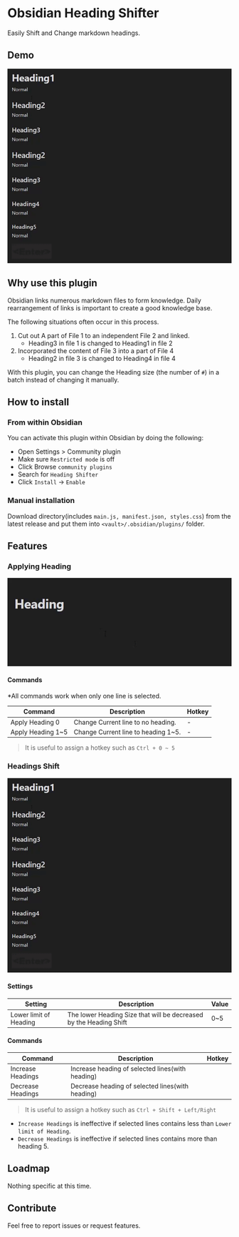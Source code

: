 # Obsidian Heading Shifter

Easily Shift and Change markdown headings.

## Demo

![](./doc/attachment/shiftHeadings.gif)

## Why use this plugin

Obsidian links numerous markdown files to form knowledge. Daily rearrangement of links is important to create a good knowledge base.

The following situations often occur in this process.

1. Cut out A part of File 1 to an independent File 2 and linked.
    - Heading3 in file 1 is changed to Heading1 in file 2
2. Incorporated the content of File 3 into a part of File 4
    - Heading2 in file 3 is changed to Heading4 in file 4

With this plugin, you can change the Heading size (the number of `#`) in a batch instead of changing it manually.

## How to install

### From within Obsidian

You can activate this plugin within Obsidian by doing the following:

-   Open Settings > Community plugin
-   Make sure `Restricted mode` is off
-   Click Browse `community plugins`
-   Search for `Heading Shifter`
-   Click `Install` -> `Enable`

### Manual installation

Download directory(includes `main.js, manifest.json, styles.css`) from the latest release and put them into `<vault>/.obsidian/plugins/` folder.

## Features

### Applying Heading

![](./doc/attachment//applyingHeading.gif)

#### Commands

\*All commands work when only one line is selected.

| Command           | Description                         | Hotkey |
| ----------------- | ----------------------------------- | ------ |
| Apply Heading 0   | Change Current line to no heading.  | -      |
| Apply Heading 1~5 | Change Current line to heading 1~5. | -      |

> It is useful to assign a hotkey such as `Ctrl + 0 ~ 5`

### Headings Shift

![](./doc/attachment/shiftHeadings.gif)

#### Settings

| Setting                | Description                                                        | Value |
| ---------------------- | ------------------------------------------------------------------ | ----- |
| Lower limit of Heading | The lower Heading Size that will be decreased by the Heading Shift | 0~5   |

#### Commands

| Command           | Description                                      | Hotkey |
| ----------------- | ------------------------------------------------ | ------ |
| Increase Headings | Increase heading of selected lines(with heading) |        |
| Decrease Headings | Decrease heading of selected lines(with heading) |        |

> It is useful to assign a hotkey such as `Ctrl + Shift + Left/Right`

-   `Increase Headings` is ineffective if selected lines contains less than `Lower limit of Heading`.
-   `Decrease Headings` is ineffective if selected lines contains more than heading 5.

## Loadmap

Nothing specific at this time.

## Contribute

Feel free to report issues or request features.
